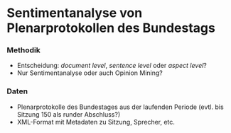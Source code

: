 # Sentimentanalyse von Plenarprotokollen des Bundestags

### Methodik
* Entscheidung: *document level*, *sentence level* oder *aspect level*?
* Nur Sentimentanalyse oder auch Opinion Mining?

### Daten
* Plenarprotokolle des Bundestages aus der laufenden Periode (evtl. bis Sitzung 150 als runder Abschluss?)
* XML-Format mit Metadaten zu Sitzung, Sprecher, etc.
